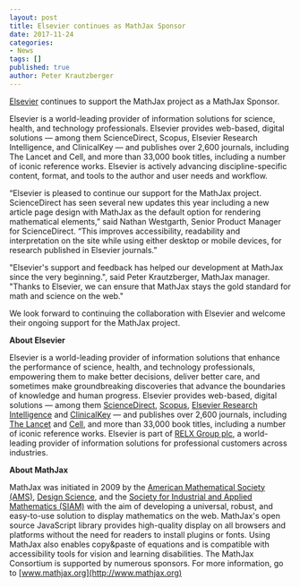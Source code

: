 ```yaml
---
layout: post
title: Elsevier continues as MathJax Sponsor
date: 2017-11-24
categories:
- News
tags: []
published: true
author: Peter Krautzberger
---
```


[Elsevier](http://www.elsevier.com) continues to support the MathJax project as a MathJax Sponsor.

Elsevier is a world-leading provider of information solutions for science, health, and technology professionals. Elsevier provides web-based, digital solutions — among them ScienceDirect, Scopus, Elsevier Research Intelligence, and ClinicalKey — and publishes over 2,600 journals, including The Lancet and Cell, and more than 33,000 book titles, including a number of iconic reference works.  Elsevier is actively advancing discipline-specific content, format, and tools to the author and user needs and workflow.

“Elsevier is pleased to continue our support for the MathJax project. ScienceDirect has seen several new updates this year including a new article page design with MathJax as the default option for rendering mathematical elements,” said Nathan Westgarth, Senior Product Manager for ScienceDirect. “This improves accessibility, readability and interpretation on the site while using either desktop or mobile devices, for research published in Elsevier journals.”

"Elsevier's support and feedback has helped our development at MathJax since the very beginning.", said Peter Krautzberger, MathJax manager. "Thanks to Elsevier, we can ensure that MathJax stays the gold standard for math and science on the web."

We look forward to continuing the collaboration with Elsevier and welcome their ongoing support for the MathJax project.

**About Elsevier**

Elsevier is a world-leading provider of information solutions that enhance the performance of science, health, and technology professionals, empowering them to make better decisions, deliver better care, and sometimes make groundbreaking discoveries that advance the boundaries of knowledge and human progress. Elsevier provides web-based, digital solutions — among them [ScienceDirect](http://www.sciencedirect.com/), [Scopus](http://www.scopus.com/), [Elsevier Research Intelligence](http://www.elsevier.com/research-intelligence) and [ClinicalKey](https://www.clinicalkey.com/#!/) — and publishes over 2,600 journals, including [The Lancet](http://www.thelancet.com/) and [Cell](http://www.cell.com/), and more than 33,000 book titles, including a number of iconic reference works. Elsevier is part of [RELX Group plc](http://www.relx.com/Pages/Home.aspx), a world-leading provider of information solutions for professional customers across industries.

**About MathJax**

MathJax was initiated in 2009 by the [American Mathematical Society (AMS)](http://www.ams.org),  [Design Science](http://www.dessci.com), and the [Society for Industrial and Applied Mathematics (SIAM)](http://www.siam.org) with the aim of developing a universal, robust, and easy-to-use solution to display mathematics on the web. MathJax's open source JavaScript library provides high-quality display on all browsers and platforms without the need for readers to install plugins or fonts. Using MathJax also enables copy&paste of equations and is compatible with accessibility tools for vision and learning disabilities. The MathJax Consortium is supported by numerous sponsors. For more information, go to [www.mathjax.org](http://www.mathjax.org)
